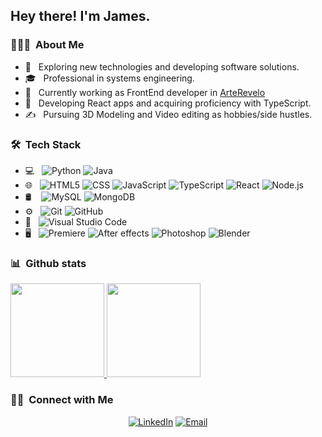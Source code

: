 <h2> Hey there! I'm James.</h2>

<h3> 👨🏻‍💻 &nbsp;About Me </h3>

- 🤔 &nbsp; Exploring new technologies and developing software solutions.
- 🎓 &nbsp; Professional in systems engineering.
- 💼 &nbsp; Currently working as FrontEnd developer in [ArteRevelo](https://arterevelo.com)
- 🌱 &nbsp; Developing React apps and acquiring proficiency with TypeScript.
- ✍️ &nbsp; Pursuing 3D Modeling and Video editing as hobbies/side hustles.

<h3> 🛠 &nbsp;Tech Stack</h3>

- 💻 &nbsp;
  ![Python](https://img.shields.io/badge/-Python-333333?style=flat&logo=python)
  ![Java](https://img.shields.io/badge/-Java-333333?style=flat&logo=Java&logoColor=007396)
- 🌐 &nbsp;
  ![HTML5](https://img.shields.io/badge/-HTML5-333333?style=flat&logo=HTML5)
  ![CSS](https://img.shields.io/badge/-CSS-333333?style=flat&logo=CSS3&logoColor=1572B6)
  ![JavaScript](https://img.shields.io/badge/-JavaScript-333333?style=flat&logo=javascript)
  ![TypeScript](https://img.shields.io/badge/-TypeScript-333333?style=flat&logo=typescript)
  ![React](https://img.shields.io/badge/-React-333333?style=flat&logo=react)
  ![Node.js](https://img.shields.io/badge/-Node.js-333333?style=flat&logo=node.js)
- 🛢 &nbsp;&nbsp;
  ![MySQL](https://img.shields.io/badge/-MySQL-333333?style=flat&logo=mysql)
  ![MongoDB](https://img.shields.io/badge/-MongoDB-333333?style=flat&logo=mongodb)
- ⚙️ &nbsp;
  ![Git](https://img.shields.io/badge/-Git-333333?style=flat&logo=git)
  ![GitHub](https://img.shields.io/badge/-GitHub-333333?style=flat&logo=github)
- 🔧 &nbsp;
  ![Visual Studio Code](https://img.shields.io/badge/-Visual%20Studio%20Code-333333?style=flat&logo=visual-studio-code&logoColor=007ACC)
- 🖥 &nbsp;
  ![Premiere](https://img.shields.io/badge/Adobe%20Premiere%20Pro-333333?style=flat&logo=Adobe%20Premiere%20Pro)
  ![After effects](https://img.shields.io/badge/Adobe%20After%20Effects-333333?style=flat&logo=Adobe%20After%20Effects)
  ![Photoshop](https://img.shields.io/badge/-Photoshop-333333?style=flat&logo=adobe%20photoshop)
  ![Blender](https://img.shields.io/badge/Blender-333333?style=flat&logo=blender)

<h3> 📊 &nbsp;Github stats</h3>

<a href="https://github.com/jamex94">
  <img height="150em" src="https://github-readme-stats.vercel.app/api?username=jamex94&theme=buefy&show_icons=true" />
  <img height="150em" src="https://github-readme-stats.vercel.app/api/top-langs/?username=jamex94&theme=buefy&layout=compact" />
</a>

<br/>

<h3> 🤝🏻 &nbsp;Connect with Me </h3>

<p align="center">
<a href="https://www.linkedin.com/in/jamextrudeau/"><img alt="LinkedIn" src="https://img.shields.io/badge/LinkedIn-James%20Trudeau-blue?style=flat-square&logo=linkedin"></a>
<a href="mailto:alex.trudeau@engineer.com"><img alt="Email" src="https://img.shields.io/badge/Email-alex.trudeau@engineer.com-blue?style=flat-square&logo=gmail"></a>
</p>

<!--
**James Trudeau** is a ✨ _special_ ✨ repository because its `README.md` (this file) appears on your GitHub profile.

Here are some ideas to get you started:

- 🔭 I’m currently working on ...
- 🌱 I’m currently learning ...
- 👯 I’m looking to collaborate on ...
- 🤔 I’m looking for help with ...
- 💬 Ask me about ...
- 📫 How to reach me: ...
- 😄 Pronouns: ...
- ⚡ Fun fact: ...
-->
